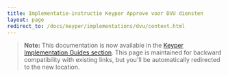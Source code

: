 ```yaml
---
title: Implementatie-instructie Keyper Approve voor DVU diensten
layout: page
redirect_to: /docs/keyper/implementations/dvu/context.html
---
```


> **Note:** This documentation is now available in the [Keyper Implementation Guides section](/docs/keyper/implementations/dvu/context.html). This page is maintained for backward compatibility with existing links, but you'll be automatically redirected to the new location.
